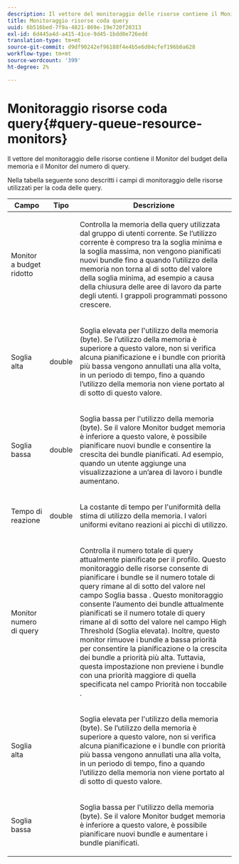```yaml
---
description: Il vettore del monitoraggio delle risorse contiene il Monitor del budget della memoria e il Monitor del numero di query.
title: Monitoraggio risorse coda query
uuid: 6b516bed-7f9a-4821-869e-19e720f20313
exl-id: 6d445a4d-a415-41ce-9d45-1bdd0e726edd
translation-type: tm+mt
source-git-commit: d9df90242ef96188f4e4b5e6d04cfef196b0a628
workflow-type: tm+mt
source-wordcount: '399'
ht-degree: 2%

---
```


# Monitoraggio risorse coda query{#query-queue-resource-monitors}

Il vettore del monitoraggio delle risorse contiene il Monitor del budget della memoria e il Monitor del numero di query.

Nella tabella seguente sono descritti i campi di monitoraggio delle risorse utilizzati per la coda delle query.

<table id="table_9991EED2647A460FACA2DC80D4973A8E"> 
 <thead> 
  <tr> 
   <th colname="col1" class="entry"> Campo </th> 
   <th colname="col2" class="entry"> Tipo </th> 
   <th colname="col3" class="entry"> Descrizione </th> 
  </tr> 
 </thead>
 <tbody> 
  <tr> 
   <td colname="col1"> <p>Monitor a budget ridotto </p> </td> 
   <td colname="col2"> </td> 
   <td colname="col3"> <p>Controlla la memoria della query utilizzata dal gruppo di utenti corrente. Se l’utilizzo corrente è compreso tra la soglia minima e la soglia massima, non vengono pianificati nuovi bundle fino a quando l’utilizzo della memoria non torna al di sotto del valore della soglia minima, ad esempio a causa della chiusura delle aree di lavoro da parte degli utenti. I grappoli programmati possono crescere. </p> </td> 
  </tr> 
  <tr> 
   <td colname="col1"> <p>Soglia alta </p> </td> 
   <td colname="col2"> <p>double </p> </td> 
   <td colname="col3"> <p>Soglia elevata per l'utilizzo della memoria (byte). Se l’utilizzo della memoria è superiore a questo valore, non si verifica alcuna pianificazione e i bundle con priorità più bassa vengono annullati una alla volta, in un periodo di tempo, fino a quando l’utilizzo della memoria non viene portato al di sotto di questo valore. </p> </td> 
  </tr> 
  <tr> 
   <td colname="col1"> <p>Soglia bassa </p> </td> 
   <td colname="col2"> <p>double </p> </td> 
   <td colname="col3"> <p>Soglia bassa per l'utilizzo della memoria (byte). Se il valore <span class="wintitle"> Monitor budget memoria</span> è inferiore a questo valore, è possibile pianificare nuovi bundle e consentire la crescita dei bundle pianificati. Ad esempio, quando un utente aggiunge una visualizzazione a un’area di lavoro i bundle aumentano. </p> </td> 
  </tr> 
  <tr> 
   <td colname="col1"> <p>Tempo di reazione </p> </td> 
   <td colname="col2"> <p>double </p> </td> 
   <td colname="col3"> <p>La costante di tempo per l'uniformità della stima di utilizzo della memoria. I valori uniformi evitano reazioni ai picchi di utilizzo. </p> </td> 
  </tr> 
  <tr> 
   <td colname="col1"> <p>Monitor numero di query </p> </td> 
   <td colname="col2"> </td> 
   <td colname="col3"> <p>Controlla il numero totale di query attualmente pianificate per il profilo. Questo monitoraggio delle risorse consente di pianificare i bundle se il numero totale di query rimane al di sotto del valore nel campo Soglia bassa . Questo monitoraggio consente l’aumento dei bundle attualmente pianificati se il numero totale di query rimane al di sotto del valore nel campo High Threshold (Soglia elevata). Inoltre, questo monitor rimuove i bundle a bassa priorità per consentire la pianificazione o la crescita dei bundle a priorità più alta. Tuttavia, questa impostazione non previene i bundle con una priorità maggiore di quella specificata nel campo Priorità non toccabile . </p> </td> 
  </tr> 
  <tr> 
   <td colname="col1"> <p>Soglia alta </p> </td> 
   <td colname="col2"> </td> 
   <td colname="col3"> <p>Soglia elevata per l'utilizzo della memoria (byte). Se l’utilizzo della memoria è superiore a questo valore, non si verifica alcuna pianificazione e i bundle con priorità più bassa vengono annullati una alla volta, in un periodo di tempo, fino a quando l’utilizzo della memoria non viene portato al di sotto di questo valore. </p> </td> 
  </tr> 
  <tr> 
   <td colname="col1"> <p>Soglia bassa </p> </td> 
   <td colname="col2"> </td> 
   <td colname="col3"> <p>Soglia bassa per l'utilizzo della memoria (byte). Se il valore <span class="wintitle"> Monitor budget memoria</span> è inferiore a questo valore, è possibile pianificare nuovi bundle e aumentare i bundle pianificati. </p> </td> 
  </tr> 
 </tbody> 
</table>
